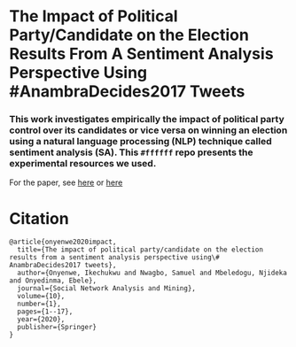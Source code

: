 # The Impact of Political Party/Candidate on the Election Results From A Sentiment Analysis Perspective Using #AnambraDecides2017 Tweets
### This work investigates empirically the impact of political party control over its candidates or vice versa on winning an election using a natural language processing (NLP) technique called sentiment analysis (SA). This `#ffffff` repo presents the experimental resources we used.

For the paper, see [here](https://link.springer.com/article/10.1007/s13278-020-00667-2) or [here](https://www.researchgate.net/publication/342723934_The_impact_of_political_partycandidate_on_the_election_results_from_a_sentiment_analysis_perspective_using_AnambraDecides2017_tweets)

# Citation
```
@article{onyenwe2020impact,
  title={The impact of political party/candidate on the election results from a sentiment analysis perspective using\# AnambraDecides2017 tweets},
  author={Onyenwe, Ikechukwu and Nwagbo, Samuel and Mbeledogu, Njideka and Onyedinma, Ebele},
  journal={Social Network Analysis and Mining},
  volume={10},
  number={1},
  pages={1--17},
  year={2020},
  publisher={Springer}
}
```
